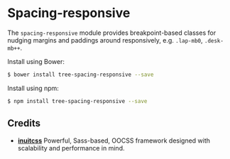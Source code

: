 # Spacing-responsive

The `spacing-responsive` module provides breakpoint-based classes for
nudging margins and paddings around responsively, e.g. `.lap-mb0`, `.desk-mb++`.

Install using Bower:

```sh
$ bower install tree-spacing-responsive --save
```

Install using npm:

```sh
$ npm install tree-spacing-responsive --save
```

## Credits

* **[inuitcss](https://github.com/inuitcss)** Powerful, Sass-based, OOCSS
framework designed with scalability and performance in mind.

